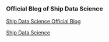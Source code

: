 ### Official Blog of Ship Data Science

[Ship Data Science Official Blog](http://blog.shipdatascience.com)



[Ship Data Science](http://www.shipdatascience.com)
